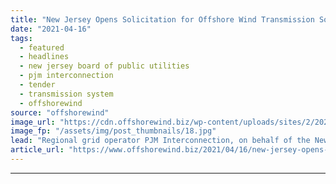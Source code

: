 ```yaml
---
title: "New Jersey Opens Solicitation for Offshore Wind Transmission Solutions"
date: "2021-04-16"
tags: 
  - featured
  - headlines
  - new jersey board of public utilities
  - pjm interconnection
  - tender
  - transmission system
  - offshorewind
source: "offshorewind"
image_url: "https://cdn.offshorewind.biz/wp-content/uploads/sites/2/2020/08/25100132/ScottishPower-Renewables.jpg"
image_fp: "/assets/img/post_thumbnails/18.jpg"
lead: "Regional grid operator PJM Interconnection, on behalf of the New Jersey Board of Public"
article_url: "https://www.offshorewind.biz/2021/04/16/new-jersey-opens-solicitation-for-offshore-wind-transmission-solutions/"
---
```


---
